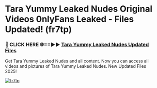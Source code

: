 # Tara Yummy Leaked Nudes Original Videos 0nlyFans Leaked - Files Updated! (fr7tp)

<h3>🔴 CLICK HERE 🌐==►► <a href="https://tinyurl.com/52m3yx9h" rel="nofollow">Tara Yummy Leaked Nudes Updated Files</a></h3>

Get Tara Yummy Leaked Nudes and all content. Now you can access all videos and pictures of Tara Yummy Leaked Nudes. New Updated Files 2025!

[![fr7tp](https://i.imgur.com/TnHtlc8.gif)](https://tinyurl.com/52m3yx9h)
